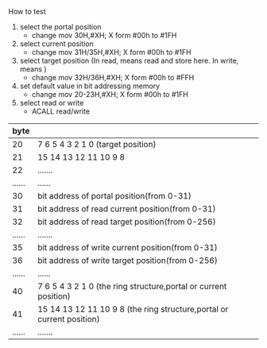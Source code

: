 How to test
1. select the portal position
    - change mov 30H,#XH; X form #00h to #1FH
2. select current position
    - change mov 31H/35H,#XH; X form #00h to #1FH
3. select target position (In read, means read and store here. In write, means )
    - change mov 32H/36H,#XH; X form #00h to #FFH
4. set default value in bit addressing memory
    - change mov 20-23H,#XH; X form #00h to #1FH
5. select read or write
    - ACALL read/write

| byte |  | 
| -------- | -------- | 
| 20 | 7 6 5 4 3 2 1 0 (target position) |
| 21 | 15 14 13 12 11 10 9 8 |
| 22 | ....... |
|......|......|
| 30 | bit address of portal position(from 0-31) |
| 31 | bit address of read current position(from 0-31) |
| 32 | bit address of read target position(from 0-256) |
|......|.......|
| 35 | bit address of write current position(from 0-31) |
| 36 | bit address of write target position(from 0-256) |
| ...... | ...... |
| 40 | 7 6 5 4 3 2 1 0 (the ring structure,portal or current position) |
| 41 | 15 14 13 12 11 10 9 8 (the ring structure,portal or current position) |
|......|.......|